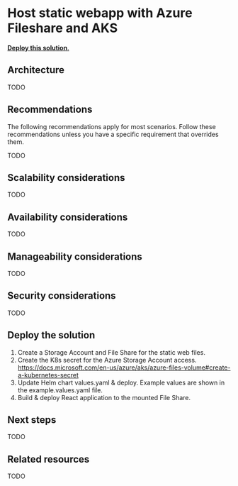# Host static webapp with Azure Fileshare and AKS

[**Deploy this solution**.](#deploy-the-solution)

<!-- ![alt text.](./media/folder_name/architecture-diagram.png) -->

## Architecture

TODO

## Recommendations

The following recommendations apply for most scenarios. Follow these recommendations unless you have a specific requirement that overrides them.

TODO

## Scalability considerations

TODO

## Availability considerations

TODO

## Manageability considerations

TODO

## Security considerations

TODO

## Deploy the solution

1. Create a Storage Account and File Share for the static web files.
2. Create the K8s secret for the Azure Storage Account access. <https://docs.microsoft.com/en-us/azure/aks/azure-files-volume#create-a-kubernetes-secret>
3. Update Helm chart values.yaml & deploy. Example values are shown in the example.values.yaml file.
4. Build & deploy React application to the mounted File Share.

## Next steps

TODO

## Related resources

TODO
